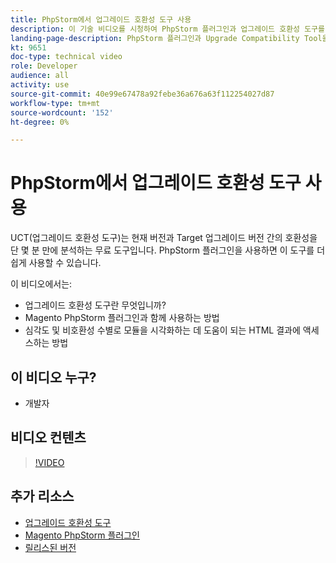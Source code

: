 ```yaml
---
title: PhpStorm에서 업그레이드 호환성 도구 사용
description: 이 기술 비디오를 시청하여 PhpStorm 플러그인과 업그레이드 호환성 도구를 사용하는 방법을 학습합니다.
landing-page-description: PhpStorm 플러그인과 Upgrade Compatibility Tool을 사용하여 호환되지 않는 문제를 쉽게 식별하고 해결할 수 있습니다.
kt: 9651
doc-type: technical video
role: Developer
audience: all
activity: use
source-git-commit: 40e99e67478a92febe36a676a63f112254027d87
workflow-type: tm+mt
source-wordcount: '152'
ht-degree: 0%

---
```


# PhpStorm에서 업그레이드 호환성 도구 사용

UCT(업그레이드 호환성 도구)는 현재 버전과 Target 업그레이드 버전 간의 호환성을 단 몇 분 만에 분석하는 무료 도구입니다. PhpStorm 플러그인을 사용하면 이 도구를 더 쉽게 사용할 수 있습니다.

이 비디오에서는:

- 업그레이드 호환성 도구란 무엇입니까?
- Magento PhpStorm 플러그인과 함께 사용하는 방법
- 심각도 및 비호환성 수별로 모듈을 시각화하는 데 도움이 되는 HTML 결과에 액세스하는 방법

## 이 비디오 누구?

- 개발자

## 비디오 컨텐츠

>[!VIDEO](https://video.tv.adobe.com/v/340150?quality=12&learn=on)

## 추가 리소스

- [업그레이드 호환성 도구](https://experienceleague.adobe.com/docs/commerce-operations/upgrade-guide/upgrade-compatibility-tool/overview.html)
- [Magento PhpStorm 플러그인](https://plugins.jetbrains.com/plugin/8024-magento-phpstorm)
- [릴리스된 버전](https://devdocs.magento.com/release/released-versions.html)
